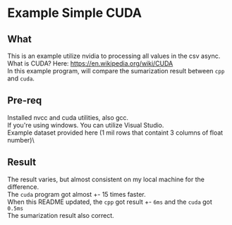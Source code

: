 # Example Simple CUDA
## What
This is an example utilize nvidia to processing all values in the csv async.\
What is CUDA? Here: https://en.wikipedia.org/wiki/CUDA \
In this example program, will compare the sumarization result between `cpp` and `cuda`.

## Pre-req
Installed nvcc and cuda utilities, also gcc.\
If you're using windows. You can utilize Visual Studio.\
Example dataset provided here (1 mil rows that containt 3 columns of float number)\

## Result
The result varies, but almost consistent on my local machine for the difference.\
The `cuda` program got almost +- 15 times faster.\
When this README updated, the `cpp` got result +- `6ms` and the `cuda` got `0.5ms`\
The sumarization result also correct.
